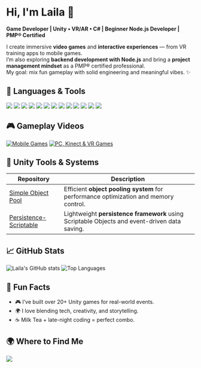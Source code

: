 # Hi, I'm Laila 👋  
**Game Developer | Unity • VR/AR • C# | Beginner Node.js Developer | PMP® Certified**

I create immersive **video games** and **interactive experiences** — from VR training apps to mobile games.  
I’m also exploring **backend development with Node.js** and bring a **project management mindset** as a PMP® certified professional.  
My goal: mix fun gameplay with solid engineering and meaningful vibes. ✨  


## 🧰 Languages & Tools

<p align="left">
  <img src="https://img.shields.io/badge/Unity3D-100000?style=flat-square&logo=unity&logoColor=white" />
  <img src="https://img.shields.io/badge/C%23-239120?style=flat-square&logo=csharp&logoColor=white" />
  <img src="https://img.shields.io/badge/Photon-Multiplayer-blue?style=flat-square" />
  <img src="https://img.shields.io/badge/AR%2FVR-Development-purple?style=flat-square" />
  <img src="https://img.shields.io/badge/Firebase-FFCA28?style=flat-square&logo=firebase&logoColor=black" />
  <img src="https://img.shields.io/badge/JavaScript-F7DF1E?style=flat-square&logo=javascript&logoColor=black" />
  <img src="https://img.shields.io/badge/Node.js-339933?style=flat-square&logo=node.js&logoColor=white" />
  <img src="https://img.shields.io/badge/REST%20APIs-25A162?style=flat-square&logo=api&logoColor=white" />
  <img src="https://img.shields.io/badge/MongoDB-47A248?style=flat-square&logo=mongodb&logoColor=white" />
  <img src="https://img.shields.io/badge/Git-F05032?style=flat-square&logo=git&logoColor=white" />
  <img src="https://img.shields.io/badge/Jira-0052CC?style=flat-square&logo=jira&logoColor=white" />
  <img src="https://img.shields.io/badge/Agile-Project%20Management-blue?style=flat-square" />
  <img src="https://img.shields.io/badge/PMP%20Certified-FFD43B?style=flat-square&logo=google-scholar&logoColor=black" />
</p>


## 🎮 Gameplay Videos

[![Mobile Games](https://img.shields.io/badge/YouTube-Mobile_Games-red?logo=youtube&logoColor=white)](https://www.youtube.com/playlist?list=PLS-j2IQCB243yIVIVGJI0gzz6FnCbWI6B)
[![PC, Kinect & VR Games](https://img.shields.io/badge/YouTube-PC_&_VR_Games-red?logo=youtube&logoColor=white)](https://www.youtube.com/playlist?list=PLao4MForo3ZQfpdYtYTNhiqcjEsvvDWyp)

## 🧩 Unity Tools & Systems

| Repository | Description |
|-------------|-------------|
| [Simple Object Pool](https://github.com/Unity-Tools/UnityTools/tree/SimpleObjectPool) | Efficient **object pooling system** for performance optimization and memory control. |
| [Persistence-Scriptable](https://github.com/Unity-Tools/Persistence-Scriptable) | Lightweight **persistence framework** using Scriptable Objects and event-driven data saving. |


## 📈 GitHub Stats

![Laila's GitHub stats](https://github-readme-stats.vercel.app/api?username=LailaOmran&show_icons=true&theme=tokyonight)
![Top Languages](https://github-readme-stats.vercel.app/api/top-langs/?username=LailaOmran&layout=compact&theme=tokyonight)


## 🎨 Fun Facts
- 🎮 I’ve built over 20+ Unity games for real-world events.
- 🌍 I love blending tech, creativity, and storytelling.
- ☕ Milk Tea + late-night coding = perfect combo.


## 🌍 Where to Find Me

<p align="left">
  <a href="https://www.linkedin.com/in/laila-omran-gamedev/" target="_blank">
    <img src="https://img.shields.io/badge/LinkedIn-Laila%20Omran-0A66C2?style=flat-square&logo=linkedin&logoColor=white" />
  </a>
</p>

